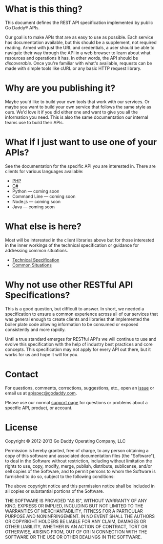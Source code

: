 # What is this thing? #
This document defines the REST API specification implemented by public Go Daddy&reg; APIs.

Our goal is to make APIs that are as easy to use as possible.  Each service has documentation available, but this should be a supplement, not required reading.  Armed with just the URL and credentials, a user should be able to navigate their way through the API in a web browser to learn about what resources and operations it has.  In other words, the API should be _discoverable_.  Once you're familiar with what's available, requests can be made with simple tools like cURL or any basic HTTP request library.

# Why are you publishing it? #
Maybe you'd like to build your own tools that work with our services.  Or maybe you want to build your own service that follows the same style as ours.  We'd love it if you did either one and want to give you all the information you need.  This is also the same documentation our internal teams use to build their APIs.

# What if I just want to use one of your APIs? #
See the documentation for the specific API you are interested in.  There are clients for various languages available:
  - [PHP](https://github.com/godaddy/gdapi-php)
  - [C#](https://github.com/godaddy/gdapi-csharp)
  - Python &mdash; coming soon
  - Command Line &mdash; coming soon
  - Node.js &mdash; coming soon
  - Java &mdash; coming soon

# What else is here? #
Most will be interested in the client libraries above but for those interested in the inner workings of the technical specification or guidance for addressing common situations.  

- [Technical Specification](./specification.md)
- [Common Situations](./situations.md)

# Why not use other RESTful API Specifications? #
This is a good question, but difficult to answer.  In short, we needed a specification to ensure a common experience across all of our services that was general enough to create clients and libraries that implemented the boiler plate code allowing information to be consumed or exposed consistently and more rapidly.

Until a true standard emerges for RESTful API's we will continue to use and evolve this specification with the help of industry best practices and core concepts.  This specification may not apply for every API out there, but it works for us and hope it will for you.

# Contact #
For questions, comments, corrections, suggestions, etc., open an [issue](https://github.com/godaddy/gdapi/issues) or email us at [apispec@godaddy.com](mailto:apispec@godaddy.com).  

Please use our normal [support page](http://support.godaddy.com/) for questions or problems about a specific API, product, or account.

# License #
Copyright &copy; 2012-2013 Go Daddy Operating Company, LLC 

Permission is hereby granted, free of charge, to any person obtaining a copy of this software and associated documentation files (the "Software"), to deal in the Software without restriction, including without limitation the rights to use, copy, modify, merge, publish, distribute, sublicense, and/or sell copies of the Software, and to permit persons to whom the Software is furnished to do so, subject to the following conditions:

The above copyright notice and this permission notice shall be included in all copies or substantial portions of the Software.

THE SOFTWARE IS PROVIDED "AS IS", WITHOUT WARRANTY OF ANY KIND, EXPRESS OR IMPLIED, INCLUDING BUT NOT LIMITED TO THE WARRANTIES OF MERCHANTABILITY, FITNESS FOR A PARTICULAR PURPOSE AND NONINFRINGEMENT. IN NO EVENT SHALL THE AUTHORS OR COPYRIGHT HOLDERS BE LIABLE FOR ANY CLAIM, DAMAGES OR OTHER LIABILITY, WHETHER IN AN ACTION OF CONTRACT, TORT OR OTHERWISE, ARISING FROM, OUT OF OR IN CONNECTION WITH THE SOFTWARE OR THE USE OR OTHER DEALINGS IN THE SOFTWARE.

